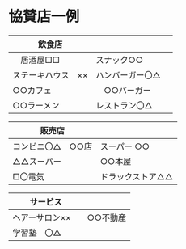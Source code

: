 # 協賛店一例<br>

|   飲食店    |      |
| ----    | ---- |
|　居酒屋□□　| スナック○○  |
| ステーキハウス　×× | ハンバーガー〇△　 | 
|  ○○カフェ　 | 　○○バーガー　 |
|  ○○ラーメン |レストラン〇△　　  |


| 販売店 |    |
| ------ | ---- |
| コンビニ〇△　○○店 | スーパー ○○  |
|   △△スーパー      |   ○○本屋    |
|  □〇電気| ドラックストア△△  |

| サービス   |      |
|   ------  | ---- |
|  ヘアーサロン××　| ○○不動産 |
| 学習塾　〇△ |   |

